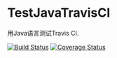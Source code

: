 # TestJavaTravisCI
用Java语言测试Travis CI.

[![Build Status](https://www.travis-ci.org/ixueaedu/TestJavaTravisCI1.svg?branch=master)](https://www.travis-ci.org/ixueaedu/TestJavaTravisCI1)
[![Coverage Status](https://coveralls.io/repos/github/ixueaedu/TestJavaTravisCI1/badge.svg?branch=master)](https://coveralls.io/github/ixueaedu/TestJavaTravisCI1?branch=master)

